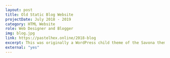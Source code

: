 ```yaml
---
layout: post
title: Old Static Blog Website
projectDate: July 2018 - 2019
category: HTML Website
role: Web Designer and Blogger
img: blog.jpg
link: https://pastelhex.online/2018-blog
excerpt: This was originally a WordPress child theme of the Savona theme, but I recreated the entire website from scratch into a static website that uses Jekyll. No longer in use.
external: "yes"
---
```

